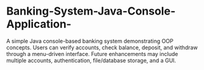 # Banking-System-Java-Console-Application-
A simple Java console-based banking system demonstrating OOP concepts. Users can verify accounts, check balance, deposit, and withdraw through a menu-driven interface. Future enhancements may include multiple accounts, authentication, file/database storage, and a GUI.
